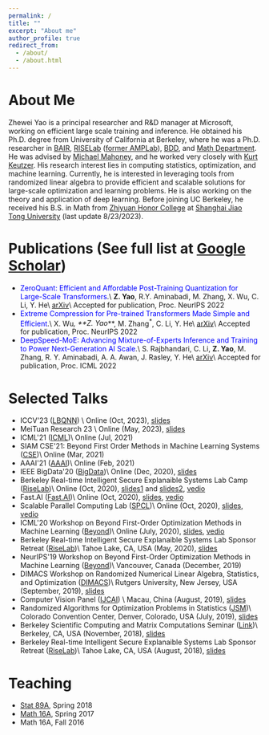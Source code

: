 ```yaml
---
permalink: /
title: ""
excerpt: "About me"
author_profile: true
redirect_from: 
  - /about/
  - /about.html
---
```




About Me
======
Zhewei Yao is a principal researcher and R&D manager at Microsoft, working on efficient large scale training and inference. He obtained his Ph.D. degree from University of California at Berkeley, where he was a Ph.D. researcher in [BAIR](https://bair.berkeley.edu/), [RISELab](https://rise.cs.berkeley.edu/) ([former AMPLab](https://amplab.cs.berkeley.edu)), [BDD](https://deepdrive.berkeley.edu/), and [Math Department](https://math.berkeley.edu/). He was advised by [Michael Mahoney](https://www.stat.berkeley.edu/~mmahoney/), and he worked very closely with [Kurt Keutzer](https://people.eecs.berkeley.edu/~keutzer/). His research interest lies in computing statistics, optimization, and machine learning. Currently, he is interested in leveraging tools from randomized linear algebra to provide efficient and scalable solutions for large-scale optimization and learning problems. He is also working on the theory and application of deep learning. Before joining UC Berkeley, he received his B.S. in Math from [Zhiyuan Honor College](http://zhiyuan.sjtu.edu.cn/) at [Shanghai Jiao Tong University](http://en.sjtu.edu.cn/) (last update 8/23/2023).

Publications (See full list at [Google Scholar](https://scholar.google.com/citations?user=uG6vN6QAAAAJ&hl=en))
======
* <span style="color:blue">ZeroQuant: Efficient and Affordable Post-Training Quantization for Large-Scale Transformers</span>.\\
**Z. Yao**, R.Y. Aminabadi, M. Zhang, X. Wu, C. Li, Y. He\\
[arXiv](https://arxiv.org/pdf/2206.01861.pdf)\\
Accepted for publication, Proc. NeurIPS 2022
* <span style="color:blue">Extreme Compression for Pre-trained Transformers Made Simple and Efficient</span>.\\
X. Wu<sup>*</sup>, **Z. Yao<sup>*</sup>**, M. Zhang<sup>*</sup>, C. Li, Y. He\\
[arXiv](https://arxiv.org/pdf/2206.01859.pdf)\\
Accepted for publication, Proc. NeurIPS 2022
* <span style="color:blue">DeepSpeed-MoE: Advancing Mixture-of-Experts Inference and Training to Power Next-Generation AI Scale</span>.\\
S. Rajbhandari, C. Li, **Z. Yao**, M. Zhang, R. Y. Aminabadi, A. A. Awan, J. Rasley, Y. He\\
[arXiv](https://arxiv.org/pdf/2201.05596.pdf)\\
Accepted for publication, Proc. ICML 2022

Selected Talks
======
* ICCV'23 ([LBQNN](https://sites.google.com/view/lbqnn-iccv-23/home)) \\
Online (Oct, 2023), [slides](http://yaozhewei.github.io/files/zeroquant_series.pdf)
* MeiTuan Research 23 \\
Online (May, 2023), [slides](http://yaozhewei.github.io/files/Large_scale.pdf)
* ICML'21 ([ICML](https://icml.cc/Conferences/2021/ScheduleMultitrack?event=10100))\\
Online (Jul, 2021)
* SIAM CSE'21: Beyond First Order Methods in Machine Learning Systems ([CSE](https://www.siam.org/conferences/cm/conference/cse21))\\
Online (Mar, 2021)
* AAAI'21 ([AAAI](https://aaai.org/Conferences/AAAI-21/))\\
Online (Feb, 2021)
* IEEE BigData'20 ([BigData](https://bigdataieee.org/BigData2020/))\\
Online (Dec, 2020), [slides](http://yaozhewei.github.io/files/pyhessian.pdf)
* Berkeley Real-time Intelligent Secure Explanaible Systems Lab Camp ([RiseLab](https://rise.cs.berkeley.edu/))\\
Online (Oct, 2020), [slides1](http://yaozhewei.github.io/files/adahessian.pdf) and [slides2](http://yaozhewei.github.io/files/pyhessian.pdf), [vedio](https://www.youtube.com/watch?v=sMDhXKqxfZc&list=PLTPaZLQlNIHo16Qq67CqWS6UKWrYREeKg&index=8)
* Fast.AI ([Fast.AI](https://www.fast.ai/))\\
Online (Oct, 2020), [slides](http://yaozhewei.github.io/files/adahessian.pdf), [vedio](https://www.youtube.com/watch?v=S87ancnZ0MM)
* Scalable Parallel Computing Lab ([SPCL](https://spcl.inf.ethz.ch/Bcast/))\\
Online (Oct, 2020), [slides](http://yaozhewei.github.io/files/adahessian.pdf), [vedio](https://youtu.be/AM9Bo8jLPpE)
* ICML'20 Workshop on Beyond First-Order Optimization Methods in Machine Learning ([Beyond](https://sites.google.com/view/optml-icml2020))\\
Online (July, 2020), [slides](http://yaozhewei.github.io/files/pyhessian.pdf), [vedio](https://icml.cc/virtual/2020/workshop/5737)
* Berkeley Real-time Intelligent Secure Explanaible Systems Lab Sponsor Retreat ([RiseLab](https://rise.cs.berkeley.edu/))\\
Tahoe Lake, CA, USA (May, 2020), [slides](http://yaozhewei.github.io/files/adahessian.pdf)
* NeurIPS'19 Workshop on Beyond First-Order Optimization Methods in Machine Learning ([Beyond](https://sites.google.com/site/optneurips19/))\\
Vancouver, Canada (December, 2019)
* DIMACS Workshop on Randomized Numerical Linear Algebra, Statistics, and Optimization ([DIMACS](http://dimacs.rutgers.edu/programs/sf/sf-optimization/))\\
Rutgers University, New Jersey, USA (September, 2019), [slides](http://yaozhewei.github.io/files/NLA.pdf)
* Computer Vision Panel ([IJCAI](https://www.ijcai19.org/)) \\
Macau, China (August, 2019), [slides](http://yaozhewei.github.io/files/ANODE.pdf)
* Randomized Algorithms for Optimization Problems in Statistics ([JSM](https://ww2.amstat.org/meetings/jsm/2019/onlineprogram/ActivityDetails.cfm?sessionid=217975))\\
Colorado Convention Center, Denver, Colorado, USA (July, 2019), [slides](http://yaozhewei.github.io/files/JSM.pdf)
* Berkeley Scientific Computing and Matrix Computations Seminar ([Link](https://math.berkeley.edu/~mgu/LAPACKSeminar.htm))\\
Berkeley, CA, USA (November, 2018), [slides](http://yaozhewei.github.io/files/absa.pdf)
* Berkeley Real-time Intelligent Secure Explanaible Systems Lab Sponsor Retreat ([RiseLab](https://rise.cs.berkeley.edu/))\\
Tahoe Lake, CA, USA (August, 2018), [slides](http://yaozhewei.github.io/files/absa.pdf)

Teaching
======
* [Stat 89A](https://www.stat.berkeley.edu/~mmahoney/s18-lads/), Spring 2018
* [Math 16A](https://math.berkeley.edu/~apaulin/16B_001%20(Spring%202017).html), Spring 2017
* Math 16A, Fall 2016
